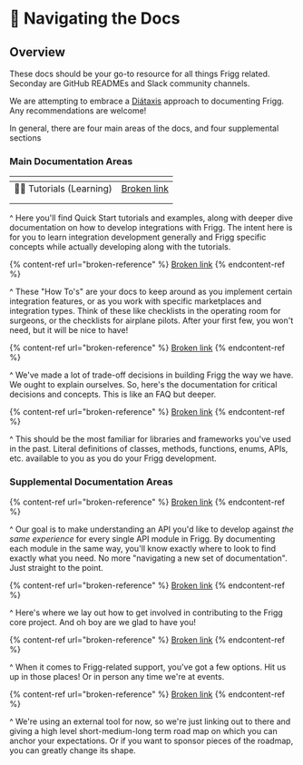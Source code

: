 # 🧭 Navigating the Docs

## Overview

These docs should be your go-to resource for all things Frigg related. Seconday are GitHub READMEs and Slack community channels.

We are attempting to embrace a [Diátaxis](https://diataxis.fr/) approach to documenting Frigg. Any recommendations are welcome!

In general, there are four main areas of the docs, and four supplemental sections

### Main Documentation Areas

<table data-view="cards"><thead><tr><th></th><th data-hidden data-card-target data-type="content-ref"></th></tr></thead><tbody><tr><td><span data-gb-custom-inline data-tag="emoji" data-code="1f9d1-1f4bb">🧑‍💻</span> Tutorials (Learning)</td><td><a href="broken-reference">Broken link</a></td></tr><tr><td></td><td></td></tr><tr><td></td><td></td></tr></tbody></table>

^ Here you'll find Quick Start tutorials and examples, along with deeper dive documentation on how to develop integrations with Frigg. The intent here is for you to learn integration development generally and Frigg specific concepts while actually developing along with the tutorials.

{% content-ref url="broken-reference" %}
[Broken link](broken-reference)
{% endcontent-ref %}

^ These "How To's" are your docs to keep around as you implement certain integration features, or as you work with specific marketplaces and integration types. Think of these like checklists in the operating room for surgeons, or the checklists for airplane pilots. After your first few, you won't need, but it will be nice to have!

{% content-ref url="broken-reference" %}
[Broken link](broken-reference)
{% endcontent-ref %}

^ We've made a lot of trade-off decisions in building Frigg the way we have. We ought to explain ourselves. So, here's the documentation for critical decisions and concepts. This is like an FAQ but deeper.

{% content-ref url="broken-reference" %}
[Broken link](broken-reference)
{% endcontent-ref %}

^ This should be the most familiar for libraries and frameworks you've used in the past. Literal definitions of classes, methods, functions, enums, APIs, etc. available to you as you do your Frigg development.

### Supplemental Documentation Areas

{% content-ref url="broken-reference" %}
[Broken link](broken-reference)
{% endcontent-ref %}

^ Our goal is to make understanding an API you'd like to develop against _the same experience_ for every single API module in Frigg. By documenting each module in the same way, you'll know exactly where to look to find exactly what you need. No more "navigating a new set of documentation". Just straight to the point.

{% content-ref url="broken-reference" %}
[Broken link](broken-reference)
{% endcontent-ref %}

^ Here's where we lay out how to get involved in contributing to the Frigg core project. And oh boy are we glad to have you!

{% content-ref url="broken-reference" %}
[Broken link](broken-reference)
{% endcontent-ref %}

^ When it comes to Frigg-related support, you've got a few options. Hit us up in those places! Or in person any time we're at events.

{% content-ref url="broken-reference" %}
[Broken link](broken-reference)
{% endcontent-ref %}

^ We're using an external tool for now, so we're just linking out to there and giving a high level short-medium-long term road map on which you can anchor your expectations. Or if you want to sponsor pieces of the roadmap, you can greatly change its shape.
